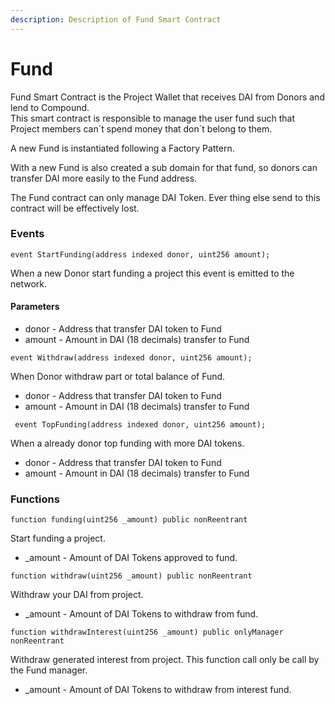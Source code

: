 ```yaml
---
description: Description of Fund Smart Contract
---
```


# Fund



Fund Smart Contract is the Project Wallet that receives DAI from Donors and lend to Compound.  
This smart contract is responsible to manage the user fund such that Project members can´t spend money that don´t belong to them.

A new Fund is instantiated following a Factory Pattern.

With a new Fund is also created a sub domain for that fund, so donors can transfer DAI more easily to the Fund address.

The Fund contract can only manage DAI Token. Ever thing else send to this contract will be effectively lost.

### Events

```text
event StartFunding(address indexed donor, uint256 amount);
```

When a new Donor start funding a project this event is emitted to the network.

#### Parameters 

* donor - Address that transfer DAI token to Fund
* amount - Amount in DAI \(18 decimals\) transfer to Fund

```text
event Withdraw(address indexed donor, uint256 amount);
```

When Donor withdraw part or total balance of Fund.

* donor - Address that transfer DAI token to Fund
* amount - Amount in DAI \(18 decimals\) transfer to Fund

```text
 event TopFunding(address indexed donor, uint256 amount);
```

When a already donor top funding with more DAI tokens. 

* donor - Address that transfer DAI token to Fund
* amount - Amount in DAI \(18 decimals\) transfer to Fund

### Functions

```text
function funding(uint256 _amount) public nonReentrant
```

Start funding a project.

* \_amount - Amount of DAI Tokens approved to fund.

```text
function withdraw(uint256 _amount) public nonReentrant
```

Withdraw your DAI from project.

* \_amount - Amount of DAI Tokens to withdraw from fund.

```text
function withdrawInterest(uint256 _amount) public onlyManager nonReentrant
```

Withdraw generated interest from project. This function call only be call by the Fund manager.

* \_amount - Amount of DAI Tokens to withdraw from interest fund.

